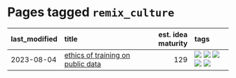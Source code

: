 # Pages tagged `remix_culture`

|last_modified|title|est. idea maturity|tags
|:---|:---|---:|:---|
|2023-08-04|[ethics of training on public data](../ethics_of_public_data.md)|129|[![](https://img.shields.io/badge/tag-ai_ethics-254eb)](../tags/ai_ethics.md) [![](https://img.shields.io/badge/tag-ethics-fde018)](../tags/ethics.md) [![](https://img.shields.io/badge/tag-fair_use-d3fceb)](../tags/fair_use.md) [![](https://img.shields.io/badge/tag-philosophy-3c7f53)](../tags/philosophy.md) [![](https://img.shields.io/badge/tag-remix_culture-e13c2b)](../tags/remix_culture.md)|